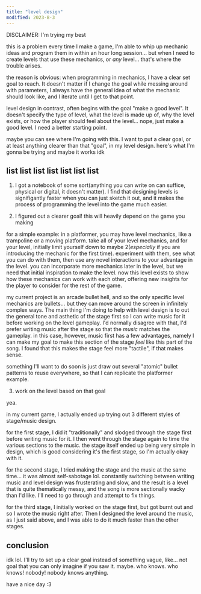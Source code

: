 ```yaml
---
title: "level design"
modified: 2023-8-3
---
```


DISCLAIMER: I'm trying my best 

this is a problem every time I make a game, I'm able to whip up mechanic ideas and program them in within an hour long session... but when I need to create levels that use these mechanics, or *any* level... that's where the trouble arises. 

the reason is obvious: when programming in mechanics, I have a clear set goal to reach. It doesn't matter if I change the goal while messing around with parameters, I always have the general idea of what the mechanic should look like, and I iterate until I get to that point. 

level design in contrast, often begins with the goal "make a good level". It doesn't specify the type of level, what the level is made up of, why the level exists, or how the player should feel about the level... nope, just make a good level. I need a better starting point. 

maybe you can see where I'm going with this. I want to put a clear goal, or at least anything clearer than that "goal", in my level design. here's what I'm gonna be trying and maybe it works idk

## list list list list list list list

1. I got a notebook of some sort(anything you can write on can suffice, physical or digital, it doesn't matter). I find that designing levels is signifigantly faster when you can just sketch it out, and it makes the process of programming the level into the game much easier. 

2. I figured out a clearer goal! this will heavily depend on the game you making

for a simple example: in a platformer, you may have level mechanics, like a trampoline or a moving platform. take all of your level mechanics, and for your level, initially limit yourself down to maybe 2(*especially* if you are introducing the mechanic for the first time). experiment with them, see what you can do with them, then use any novel interactions to your advantage in the level. you can incorporate more mechanics later in the level, but we need that initial inspiration to make the level. now this level exists to show how these mechanics can work with each other, offering new insights for the player to consider for the rest of the game. 

my current project is an arcade bullet hell, and so the only specific level mechanics are bullets... but they can move around the screen in infinitely complex ways. The main thing I'm doing to help with level design is to out the general tone and asthetic of the stage first so I can write music for it before working on the level gameplay. I'd normally disagree with that, I'd prefer writing music after the stage so that the *music* matches the gameplay. in this case, however, music first has a few advantages, namely I can make my goal to make this section of the stage *feel* like this part of the song. I found that this makes the stage feel more "tactile", if that makes sense. 

something I'll want to do soon is just draw out several "atomic" bullet patterns to reuse everywhere, so that I can replicate the platformer example. 

3. work on the level based on that goal

yea.

in my current game, I actually ended up trying out 3 different styles of stage/music design. 

for the first stage, I did it "traditionally" and slodged through the stage first before writing music for it. I then went through the stage again to time the various sections to the music. the stage itself ended up being very simple in design, which is good considering it's the first stage, so I'm actually okay with it. 

for the second stage, I tried making the stage and the music at the same time... it was almost self-sabotage lol. constantly switching between writing music and level design was frusterating and slow, and the result is a level that is quite thematically messy, and the song is more sectionally wacky than I'd like. I'll need to go through and attempt to fix things.

for the third stage, I initially worked on the stage first, but got burnt out and so I wrote the music right after. Then I designed the level around the music, as I just said above, and I was able to do it much faster than the other stages. 

## conclusion

idk lol. I'll try to set up a clear goal instead of something vague, like... not goal that you can only imagine if you saw it. maybe. who knows. who knows! nobody! nobody knows anything. 

have a nice day :3


